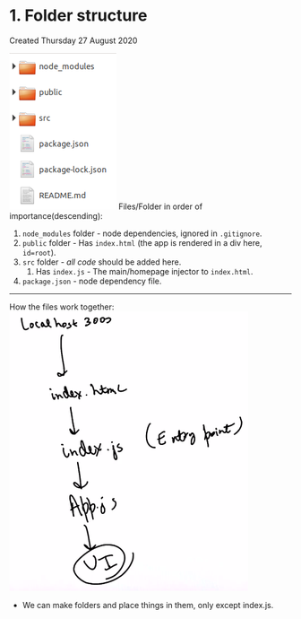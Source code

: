 # 1. Folder structure
Created Thursday 27 August 2020

![](assets/1_Folder_structure-image-1.png)
Files/Folder in order of importance(descending):

1. ``node_modules`` folder - node dependencies, ignored in ``.gitignore``.
2. ``public`` folder - Has ``index.html`` (the app is rendered in a div here, ``id=root``).
3. ``src`` folder - *all code* should be added here.
	1. Has ``index.js`` - The main/homepage injector to ``index.html``.
4. ``package.json`` - node dependency file.



*****

How the files work together:
![](assets/1_Folder_structure-image-2.png)

* We can make folders and place things in them, only except index.js.


